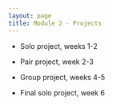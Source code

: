 ```yaml
---
layout: page
title: Module 2 - Projects
---
```


<!-- *  [Relational Rails](./relational_rails/) - Solo project, weeks 1-2 -->
* Solo project, weeks 1-2
<!-- *  [Adopt Don't Shop](https://github.com/turingschool-examples/adopt-dont-shop-7) - Pair project, week 2-3 -->
* Pair project, week 2-3
<!-- *  [Little Esty Shop](https://github.com/turingschool-examples/little-shop-7) - Group project, weeks 4-5 -->
* Group project, weeks 4-5
<!-- *  [Bulk Discounts](https://backend.turing.edu/module2/projects/bulk_discounts/) - Final solo project, week 6 -->
* Final solo project, week 6
